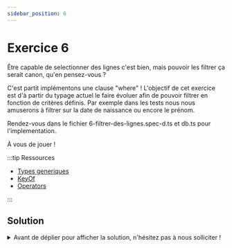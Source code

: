 ```yaml
---
sidebar_position: 6
---
```


# Exercice 6

Être capable de selectionner des lignes c'est bien, mais pouvoir les filtrer ça serait canon, qu'en pensez-vous ?

C'est partit implémentons une clause "where" ! L'objectif de cet exercice est d'à partir du typage actuel le faire évoluer afin de pouvoir filtrer en fonction de critères définis.
Par exemple dans les tests nous nous amuserons à filtrer sur la date de naissance ou encore le prénom.

Rendez-vous dans le fichier 6-filtrer-des-lignes.spec-d.ts et db.ts pour l'implementation.

À vous de jouer !

:::tip Ressources

- [Types generiques](../typescript/generic.md)
- [KeyOf](../typescript/keyof.md)
- [Operators](../typescript/operators.md)

:::

## Solution

<details>
  <summary>Avant de déplier pour afficher la solution, n'hésitez pas à nous solliciter ! </summary>

    ```ts
    export const where = <
      Ctx extends AnySelectableContext,
      Field extends keyof Ctx["_db"][Ctx["_table"]]
    >(
      ctx: Ctx,
      field: Field,
      operator: "=",
      value: Ctx["_db"][Ctx["_table"]][Field]
    ) => ({
      ...ctx,
      _where: {
        field,
        operator,
        value,
      },
    });
    ```

</details>
